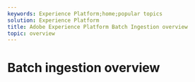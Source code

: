 ```yaml
---
keywords: Experience Platform;home;popular topics
solution: Experience Platform
title: Adobe Experience Platform Batch Ingestion overview
topic: overview
---
```


# Batch ingestion overview
